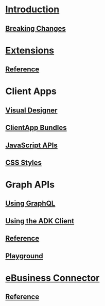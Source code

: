 # [Introduction](index.md)

## [Breaking Changes](introduction/breaking-changes.md)

# [Extensions](extensions/index.md)

## [Reference](extensions/reference.md)

# Client Apps

## [Visual Designer](extensions/visual-designer.md)

## [ClientApp Bundles](client-apps/bundles.md)

## [JavaScript APIs](client-apps/javascript-apis.md)

## [CSS Styles](client-apps/css-styles.md)

# Graph APIs

## [Using GraphQL](graph-apis/index.md)

## [Using the ADK Client](graph-apis/adk-client.md)

## [Reference](graph-apis/reference.md)

## [Playground](graph-apis/playground.md)

# [eBusiness Connector](ebusiness-connector/index.md)

## [Reference](https://community.sana-commerce.com/docs/eBusiness/index.html)
